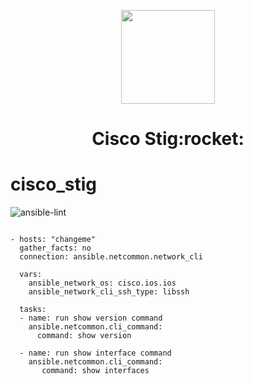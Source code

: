 <p align="center">
  <a href="https://www.stigviewer.com/stigs">
    <img width="150px" src="https://github.com/colin-mccarthy/cisco_stig/raw/dev/assets/icon.png">
  </a>
</p>

<h1 align="center">
  Cisco Stig:rocket:
</h1>


# cisco_stig

![ansible-lint](https://github.com/colin-mccarthy/cisco_stig/workflows/ansible-lint/badge.svg)



```

- hosts: "changeme"
  gather_facts: no
  connection: ansible.netcommon.network_cli
  
  vars:
    ansible_network_os: cisco.ios.ios
    ansible_network_cli_ssh_type: libssh
    
  tasks:
  - name: run show version command
    ansible.netcommon.cli_command:
      command: show version

  - name: run show interface command
    ansible.netcommon.cli_command:
       command: show interfaces
       
 ```      
